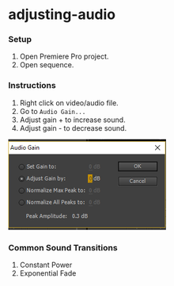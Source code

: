 # adjusting-audio

### Setup

1. Open Premiere Pro project.
2. Open sequence.

### Instructions

1. Right click on video/audio file.
2. Go to `Audio Gain...`
3. Adjust gain + to increase sound.
4. Adjust gain - to decrease sound.

![Audio Gain](img/gain.PNG)

### Common Sound Transitions

1. Constant Power
2. Exponential Fade
